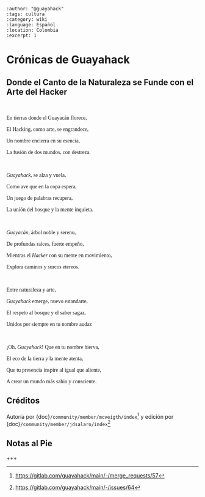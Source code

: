 ```{post} 2023-07-29
:author: "@guayahack"
:tags: cultura
:category: wiki
:language: Español
:location: Colombia
:excerpt: 1
```

# Crónicas de Guayahack

## Donde el Canto de la Naturaleza se Funde con el Arte del Hacker

<br/>

<span style="font-family: Space Mono;">

En tierras donde el Guayacán florece,

El Hacking, como arte, se engrandece,

Un nombre encierra en su esencia,

La fusión de dos mundos, con destreza.

<br/>

*Guayahack*, se alza y vuela,

Como ave que en la copa espera,

Un juego de palabras recupera,

La unión del bosque y la mente inquieta.

<br/>

*Guayacán*, árbol noble y sereno,

De profundas raíces, fuerte empeño,

Mientras el *Hacker* con su mente en movimiento,

Explora caminos y surcos etereos.

<br/>

Entre naturaleza y arte,

*Guayahack* emerge, nuevo estandarte,

El respeto al bosque y el saber sagaz,

Unidos por siempre en tu nombre audaz

<br/>

¡Oh, *Guayahack*! Que en tu nombre hierva,

El eco de la tierra y la mente atenta,

Que tu presencia inspire al igual que aliente,

A crear un mundo más sabio y consciente.

</span>

## Créditos

Autoría por {doc}`/community/member/mcveigth/index`[^GGPOEMAMERGE] y edición por {doc}`/community/member/jdsalaro/index`[^GGPOEMAISSUE]

[^GGPOEMAMERGE]:https://gitlab.com/guayahack/main/-/merge_requests/57
[^GGPOEMAISSUE]:https://gitlab.com/guayahack/main/-/issues/64

## Notas al Pie

+++

